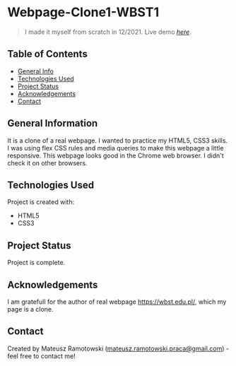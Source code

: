 # Webpage-Clone1-WBST1
> I made it myself from scratch in 12/2021. Live demo [_here_](https://mateusz-ramotowski-poland.github.io/Web-Page-Clone1-WBST1/). 

## Table of Contents
* [General Info](#general-information)
* [Technologies Used](#technologies-used)
* [Project Status](#project-status)
* [Acknowledgements](#acknowledgements)
* [Contact](#contact)
<!-- * [License](#license) -->


## General Information
It is a clone of a real webpage. I wanted to practice my HTML5, CSS3 skills. I was using flex CSS rules and media queries to make this webpage a little responsive. This webpage looks good in the Chrome web browser. I didn't check it on other browsers.

## Technologies Used
Project is created with:
* HTML5
* CSS3

## Project Status
Project is complete.

## Acknowledgements
I am gratefull for the author of real webpage https://wbst.edu.pl/, which my page is a clone.

## Contact
Created by Mateusz Ramotowski (mateusz.ramotowski.praca@gmail.com) - feel free to contact me!
